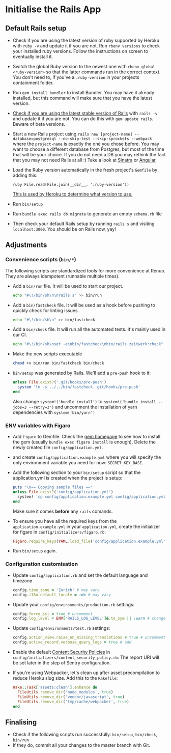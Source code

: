 # Initialise the Rails App

## Default Rails setup

* Check if you are using the latest version of ruby supported by Heroku with `ruby -v`
and update it if you are not. Run `rbenv versions` to check your installed ruby versions.
Follow the instructions on screen to eventually install it.

* Switch the global Ruby version to the newest one with `rbenv global <ruby-version>` so that the latter commands
run in the correct context. You don't need to, if you've a `.ruby-version` in your projects containment folder.

* Run `gem install bundler` to install Bundler.
You may have it already installed, but this command will make sure that you have the latest version.

* [Check if you are using the latest stable version of Rails](http://rubyonrails.org/) with `rails -v` and update it if you are not.
You can do this with `gem update rails`. Beware of beta versions.

* Start a new Rails project using `rails new [project-name] --database=postgresql --no-skip-test --skip-sprockets --webpack` where the `project-name` is exactly the one you chose before.
You may want to choose a different database from Postgres, but most of the time that will be your choice.
If you do not need a DB you may rethink the fact that you may not need Rails at all :) Take a look at [Sinatra](http://www.sinatrarb.com/) or [Angular](https://angular.io/)

* Load the Ruby version automatically in the fresh project's `Gemfile` by adding this:

  ```ruby File.read(File.join(__dir__, '.ruby-version'))```

  [This is used by Heroku to determine what version to use.](https://devcenter.heroku.com/articles/ruby-versions)

* Run `bin/setup`
* Run `bundle exec rails db:migrate` to generate an empty `schema.rb` file
* Then check your default Rails setup by running `rails s` and visiting `localhost:3000`.
  You should be on Rails now, yay!

## Adjustments

### Convenience scripts (`bin/*`)

The following scripts are standardized tools for more convenience at Renuo.
They are always idempotent (runnable multiple times).

* Add a `bin/run` file. It will be used to start our project.

  ```sh
  echo "#\!/bin/sh\n\nrails s" >> bin/run
  ```

* Add a `bin/fastcheck` file. It will be used as a hook before pushing to quickly check for linting issues.

  ```sh
  echo "#\!/bin/sh\n" >> bin/fastcheck
  ```

* Add a `bin/check` file. It will run all the automated tests. It's mainly used in our CI.

  ```sh
  echo "#\!/bin/sh\nset -e\nbin/fastcheck\nbin/rails zeitwerk:check" > bin/check
  ```

* Make the new scripts executable

  ```sh
  chmod +x bin/run bin/fastcheck bin/check
  ```

* `bin/setup` was generated by Rails. We'll add a `pre-push` hook to it:

  ```ruby
  unless File.exist?('.git/hooks/pre-push')
    system 'ln -s ../../bin/fastcheck .git/hooks/pre-push'
  end
  ```

  Also change `system!('bundle install')` to `system!('bundle install --jobs=3 --retry=3')`
  and uncomment the installation of yarn dependencies with `system('bin/yarn')`

### ENV variables with Figaro

* Add `figaro` to Gemfile. Check the [gem homepage](https://github.com/laserlemon/figaro) to see how to install the gem
(usually `bundle exec figaro install` is enough). Delete the newly created file `config/application.yml`.
* and create `config/application.example.yml` where you will specify the only environment variable you need for now:
  `SECRET_KEY_BASE`.
* Add the following section to your `bin/setup` script so that the application.yml is created when the project is setup:

  ```ruby
  puts "\n== Copying sample files =="
  unless File.exist?('config/application.yml')
    system! 'cp config/application.example.yml config/application.yml'
  end
  ```

  Make sure it comes **before** any `rails` comands.
* To ensure you have all the required keys from the `application.example.yml` in your `application.yml`,
create the initializer for figaro in `config/initializers/figaro.rb`:

  ```ruby
  Figaro.require_keys(YAML.load_file('config/application.example.yml').keys - %w[test production development])
  ```

* Run `bin/setup` again.

### Configuration customisation

* Update `config/application.rb` and set the default language and timezone

  ```ruby
  config.time_zone = 'Zurich' # may vary
  config.i18n.default_locale = :de # may vary
  ```

* Update your `config/environments/production.rb` settings:

  ```ruby
  config.force_ssl = true # uncomment
  config.log_level = ENV['RAILS_LOG_LEVEL']&.to_sym || :warn # change
  ```

* Update `config/environments/test.rb` settings:

  ```ruby
  config.action_view.raise_on_missing_translations = true # uncomment
  config.active_record.verbose_query_logs = true # add
  ```

* Enable the default [Content Security Policies](https://github.com/renuo/applications-setup-guide/blob/master/ruby_on_rails/content_security_policy.md) in `config/initializers/content_security_policy.rb`.
  The report URI will be set later in the step of Sentry configuration.

* If you're using Webpacker, let's clean up after asset precompilation
  to reduce Heroku slug size. Add this to the `Rakefile`:

  ```ruby
  Rake::Task['assets:clean'].enhance do
    FileUtils.remove_dir('node_modules', true)
    FileUtils.remove_dir('vendor/javascript', true)
    FileUtils.remove_dir('tmp/cache/webpacker', true)
  end
  ```

## Finalising

* Check if the following scripts run successfully: `bin/setup`, `bin/check`, `bin/run`
* If they do, commit all your changes to the master branch with Git.
